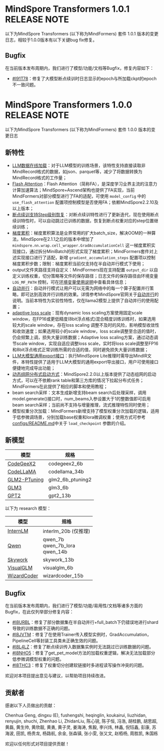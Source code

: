 # MindSpore Transformers 1.0.1 RELEASE NOTE

以下为MindSpore Transformers (以下称为MindFormers) 套件 1.0.1 版本的变更日志，相较于1.0.0版本有以下关键bug fix修复。

## Bugfix

在当前版本发布周期内，我们进行了模型/功能/文档等Bugfix，修复内容如下：

- [#I91T78](https://gitee.com/mindspore/mindformers/issues/I91T78)：修复了大模型断点续训时日志显示的epoch与所加载ckpt的epoch不一致问题。

# MindSpore Transformers 1.0.0 RELEASE NOTE

以下为MindSpore Transformers (以下称为MindFormers) 套件 1.0.0 版本的变更日志

## 新特性

- [LLM数据在线加载](./feature_cards/LLM_DataLoader.md)：对于LLM模型的训练场景，该特性支持直接读取非MindRecord格式的数据，如json、parquet等，减少了将数据转换为MindRecord格式的工作量；
- [Flash Attention](./feature_cards/Training_Algorithms.md#flash-attention)：Flash Attention（简称FA），是深度学习业界主流的注意力计算加速算法；MindSpore+Ascend架构也提供了FA实现，当前MindFormers对部分模型进行了FA的适配，可使用 `model_config` 中的 `use_flash_attention` 配置项控制模型是否使用FA；依赖MindSpore2.2.10及以上版本；
- [断点续训支持Step级别恢复](./feature_cards/Resume_Training.md)：对断点续训特性进行了更新迭代，现在使用断点续训特性时，可以自动跳过已训练的数据，恢复到断点权重对应的step位置继续训练；
- [梯度累积](./feature_cards/Training_Algorithms.md#梯度累积)：梯度累积算法是业界常用的扩大batch_size，解决OOM的一种算法，MindSpore在2.1.1之后的版本中增加了 `mindspore.nn.wrap.cell_wrapper.GradAccumulationCell` 这一梯度累积实现接口，通过拆分MiniBatch的形式实现了梯度累积；MindFormers套件对上述实现接口进行了适配，新增 `gradient_accumulation_steps` 配置项以控制梯度累积步数；限制：梯度累积当前仅支持在半自动并行模式下使用；
- output文件夹路径支持自定义：MindFormers现在支持配置 `output_dir` 以自定义训练权重，切分策略等文件的保存路径；日志文件的保存路径由环境变量 `LOG_MF_PATH` 控制，可在[环境变量使用说明](https://mindformers.readthedocs.io/zh-cn/r1.0/docs/practice/Environment.html)中查看具体信息；
- [自动并行](./feature_cards/Auto_Parallel.md)：自动并行模式让用户可以无需为网络中的每一个算子配置并行策略，即可达到高效并行训练的效果。详情参考MindSpore官网关于[自动并行](https://www.mindspore.cn/tutorials/experts/zh-CN/master/parallel/auto_parallel.html)的说明。当前本特性为实验性特性，仅在llama2模型上提供了自动并行的使用配置；
- [adaptive loss scale](./feature_cards/Training_Algorithms.md#adaptive-loss-scaling)：现有dynamic loss scaling方案使用固定scale window，在FP16或更低精度(8bit浮点格式)混合精度训练训练时，如果选用较大的scale window，存在loss scaling 调整不及时的风险，影响模型收敛性和收敛速度；如果选用较小的scale window，loss scale调整至合适的值时，仍会频繁上调，损失大量训练数据；Adaptive loss scaling方案，通过动态调节scale window，实现自适应调整loss scale，实时将loss scale调整至FP16和8bit浮点格式正常训练所需的合适的值，同时避免损失大量训练数据；
- [LLM大模型通用export接口](./feature_cards/Inference.md#模型导出增量推理为例)：执行MindSpore Lite推理时需导出MindIR文件，本特性提供了适用于LLM大模型的通用export导出接口，用户可使用接口便捷地完成导出功能；
- [动态组网分布式启动方式](./feature_cards/Dynamic_Cluster.md)：MindSpore2.2.0以上版本提供了动态组网的启动方式，可以在不依赖rank table和第三方库的情况下拉起分布式任务；MindFormers在此提供了相应的脚本和使用教程；
- beam search采样：文本生成新增支持beam search后处理采样，调用model.generate()接口时，num_beams入参设置大于1的整数值即可启用beam search采样；当前尚不支持与增量推理，流式推理特性同时使用；
- 模型权重分次加载：MindFormers新增支持了模型权重分次加载的逻辑，适用于低参微调场景，分别加载base权重和lora微调权重；使用方式可参考[configs/README.md](https://gitee.com/mindspore/mindformers/blob/r1.0/configs/README.md)中关于 `load_checkpoint` 参数的介绍。

## 新模型

| 模型                                    | 规格             |
| --------------------------------------- | ---------------- |
| [CodeGeeX2](./model_cards/codegeex2.md) | codegeex2_6b     |
| [CodeLLaMA](./model_cards/codellama.md) | codellama_34b    |
| [GLM2-PTuning](./model_cards/glm2.md)   | glm2_6b_ptuning2 |
| [GLM3](./model_cards/glm3.md)           | glm3_6b          |
| [GPT2](./model_cards/gpt2.md)           | gpt2_13b         |

以下为 research 模型：

| 模型                                                  | 规格                                  |
| ----------------------------------------------------- | ------------------------------------- |
| [InternLM](../research/internlm/internlm.md)          | interlm_20b (仅推理)                  |
| [Qwen](../research/qwen/qwen.md)                      | qwen_7b<br/>qwen_7b_lora<br/>qwen_14b |
| [Skywork](../research/skywork/skywork.md)             | skywork_13b                           |
| [VisualGLM](../esearch/visualglm/visualglm.md)        | visualglm_6b                          |
| [WizardCoder](../research/wizardcoder/wizardcoder.md) | wizardcoder_15b                       |

## Bugfix

在当前版本发布周期内，我们进行了模型/功能/易用性/文档等诸多方面的Bugfix，在此仅列举部分修复内容：

- [#I8URBL](https://gitee.com/mindspore/mindformers/issues/I8URBL)：修复了部分数据集在半自动并行+full_batch下仍错误地进行shard导致的训练数据不正确的问题。
- [#I8JVTM](https://gitee.com/mindspore/mindformers/issues/I8JVTM)：修复了在使用Trainer传入模型实例时，GradAccumulation，PipelineCell等封装工具类未正确生效的问题。
- [#I8L4LZ](https://gitee.com/mindspore/mindformers/issues/I8L4LZ)：修复了断点续训传入数据集实例时无法跳过已训练数据的问题。
- [#I8NHO5](https://gitee.com/mindspore/mindformers/issues/I8NHO5)：修复了get_pet_model方法的加载权重逻辑，解决无法加载部分低参微调模型权重的问题。
- [#I8THC3](https://gitee.com/mindspore/mindformers/issues/I8THC3)：修复了权重切分创建软链接时多进程读写操作冲突的问题。

欢迎对本项目提出意见与建议，以帮助项目持续改进。

## 贡献者

感谢以下人员做出的贡献：

Chenhua Geng, dingxu (E), fushengshi, heqinglin, koukairui, liuzhidan, renyujin, shuchi, Zhenhao Li, ZhidanLiu, 陈心锐, 陈子恒, 冯浩, 胡桂鹏, 胡思超, 黄磊, 黄生帅, 黄欣靓, 黄勇, 黄子灵, 姜海涛, 焦毅, 李兴炜, 林鑫, 倪钰鑫, 彭康, 苏海波, 田凯, 杨贵龙, 杨路航, 余金, 张森镇, 张小雯, 张又文, 赵栢杨, 周胜凯, 朱国栋

欢迎以任何形式对项目提供贡献！
